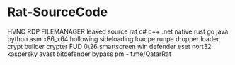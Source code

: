 # Rat-SourceCode
HVNC RDP FILEMANAGER leaked source rat c# c++ .net native rust go java python asm x86_x64 hollowing sideloading loadpe runpe dropper loader crypt builder crypter FUD 0\26 smartscreen win defender eset nort32 kaspersky avast bitdefender bypass
pm - t.me/QatarRat
